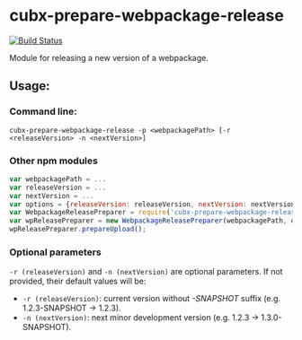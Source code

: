 # cubx-prepare-webpackage-release

[![Build Status](https://travis-ci.org/cubbles/cubx-prepare-webpackage-release.svg?branch=master)](https://travis-ci.org/cubbles/cubx-prepare-webpackage-release)

Module for releasing a new version of a webpackage.

## Usage: 
### Command line: 

```
cubx-prepare-webpackage-release -p <webpackagePath> [-r <releaseVersion> -n <nextVersion>]
```

### Other npm modules

```javascript
var webpackagePath = ...
var releaseVersion = ...
var nextVersion = ...
var options = {releaseVersion: releaseVersion, nextVersion: nextVersion}
var WebpackageReleasePreparer = require('cubx-prepare-webpackage-release');
var wpReleasePreparer = new WebpackageReleasePreparer(webpackagePath, options);
wpReleasePreparer.prepareUpload();
```

### Optional parameters

`-r (releaseVersion)` and `-n (nextVersion)` are optional parameters. If not provided, 
their default values will be:
* `-r (releaseVersion)`: current version without _-SNAPSHOT_ suffix (e.g. 1.2.3-SNAPSHOT -> 1.2.3).
* `-n (nextVersion)`: next minor development version (e.g. 1.2.3 -> 1.3.0-SNAPSHOT).